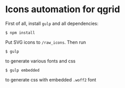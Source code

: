 # Icons automation for qgrid

First of all, install `gulp` and all dependencies:

    $ npm install

Put SVG icons to `/raw_icons`. Then run

    $ gulp

to generate various fonts and css

    $ gulp embedded

to generate css with embedded `.woff2` font


